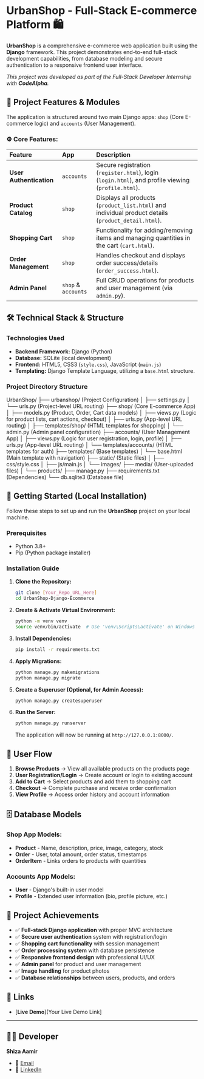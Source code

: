 
# UrbanShop - Full-Stack E-commerce Platform 🛍️

**UrbanShop** is a comprehensive e-commerce web application built using the **Django** framework. This project demonstrates end-to-end full-stack development capabilities, from database modeling and secure authentication to a responsive frontend user interface.

*This project was developed as part of the Full-Stack Developer Internship with **CodeAlpha**.*

## 🎯 Project Features & Modules

The application is structured around two main Django apps: `shop` (Core E-commerce logic) and `accounts` (User Management).

### ⚙️ Core Features:

| Feature | App | Description |
| :--- | :--- | :--- |
| **User Authentication** | `accounts` | Secure registration (`register.html`), login (`login.html`), and profile viewing (`profile.html`). |
| **Product Catalog** | `shop` | Displays all products (`product_list.html`) and individual product details (`product_detail.html`). |
| **Shopping Cart** | `shop` | Functionality for adding/removing items and managing quantities in the cart (`cart.html`). |
| **Order Management** | `shop` | Handles checkout and displays order success/details (`order_success.html`). |
| **Admin Panel** | `shop` & `accounts` | Full CRUD operations for products and user management (via `admin.py`). |


## 🛠️ Technical Stack & Structure

### Technologies Used
* **Backend Framework:** Django (Python)
* **Database:** SQLite (local development)
* **Frontend:** HTML5, CSS3 (`style.css`), JavaScript (`main.js`)
* **Templating:** Django Template Language, utilizing a `base.html` structure.

### Project Directory Structure
UrbanShop/
├── urbanshop/ (Project Configuration)
│ ├── settings.py
│ └── urls.py (Project-level URL routing)
├── shop/ (Core E-commerce App)
│ ├── models.py (Product, Order, Cart data models)
│ ├── views.py (Logic for product lists, cart actions, checkout)
│ ├── urls.py (App-level URL routing)
│ ├── templates/shop/ (HTML templates for shopping)
│ └── admin.py (Admin panel configuration)
├── accounts/ (User Management App)
│ ├── views.py (Logic for user registration, login, profile)
│ ├── urls.py (App-level URL routing)
│ └── templates/accounts/ (HTML templates for auth)
├── templates/ (Base templates)
│ └── base.html (Main template with navigation)
├── static/ (Static files)
│ ├── css/style.css
│ ├── js/main.js
│ └── images/
├── media/ (User-uploaded files)
│ └── products/
├── manage.py
├── requirements.txt (Dependencies)
└── db.sqlite3 (Database file)

## 🚀 Getting Started (Local Installation)

Follow these steps to set up and run the **UrbanShop** project on your local machine.

### Prerequisites
* Python 3.8+
* Pip (Python package installer)

### Installation Guide

1.  **Clone the Repository:**
    ```bash
    git clone [Your_Repo_URL_Here]
    cd UrbanShop-Django-Ecommerce
    ```

2.  **Create & Activate Virtual Environment:**
    ```bash
    python -m venv venv
    source venv/bin/activate  # Use 'venv\Scripts\activate' on Windows
    ```

3.  **Install Dependencies:**
    ```bash
    pip install -r requirements.txt
    ```

4.  **Apply Migrations:**
    ```bash
    python manage.py makemigrations
    python manage.py migrate
    ```

5.  **Create a Superuser (Optional, for Admin Access):**
    ```bash
    python manage.py createsuperuser
    ```

6.  **Run the Server:**
    ```bash
    python manage.py runserver
    ```
    The application will now be running at `http://127.0.0.1:8000/`.


## 📱 User Flow

1. **Browse Products** → View all available products on the products page
2. **User Registration/Login** → Create account or login to existing account
3. **Add to Cart** → Select products and add them to shopping cart
4. **Checkout** → Complete purchase and receive order confirmation
5. **View Profile** → Access order history and account information


## 🗄️ Database Models

### Shop App Models:
- **Product** - Name, description, price, image, category, stock
- **Order** - User, total amount, order status, timestamps
- **OrderItem** - Links orders to products with quantities

### Accounts App Models:
- **User** - Django's built-in user model
- **Profile** - Extended user information (bio, profile picture, etc.)


## 🌟 Project Achievements

* ✅ **Full-stack Django application** with proper MVC architecture
* ✅ **Secure user authentication** system with registration/login
* ✅ **Shopping cart functionality** with session management
* ✅ **Order processing system** with database persistence
* ✅ **Responsive frontend design** with professional UI/UX
* ✅ **Admin panel** for product and user management
* ✅ **Image handling** for product photos
* ✅ **Database relationships** between users, products, and orders


## 🔗 Links

- [**Live Demo**](Your Live Demo Link]

---

## 👨‍💻 Developer

**Shiza Aamir**
- 📧 [Email](shizaaamir3@gmail.com)
- 💼 [LinkedIn](www.linkedin.com/in/shiza-aamir-4805a1267)
